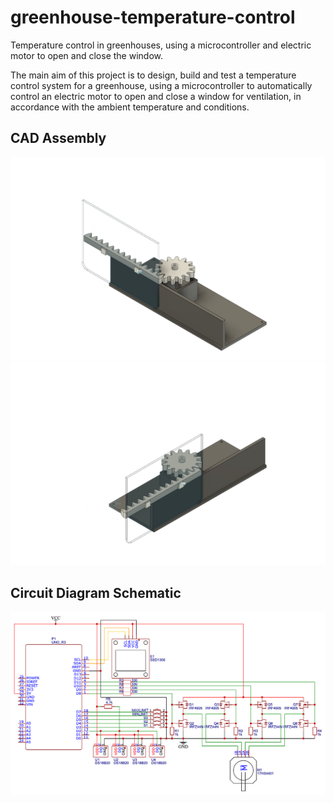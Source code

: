 # greenhouse-temperature-control
Temperature control in greenhouses, using a microcontroller and electric motor to open and close the window.

The main aim of this project is to design, build and test a temperature control system for a greenhouse, using a microcontroller to automatically control an electric motor to open and close a window for ventilation, in accordance with the ambient temperature and conditions.

## CAD Assembly
![CAD Assembly 2](https://github.com/jerielsr/greenhouse-temperature-control/blob/main/CAD%20Assembly%202.png?raw=true)
![CAD Assembly](https://github.com/jerielsr/greenhouse-temperature-control/blob/main/CAD%20Assembly.png?raw=true)

## Circuit Diagram Schematic
![CAD Assembly 2](https://github.com/jerielsr/greenhouse-temperature-control/blob/main/Schematic_Circuit%20Diagram_2021-03-26.png?raw=true)
